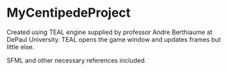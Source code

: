 # MyCentipedeProject

Created using TEAL engine supplied by professor Andre Berthiaume at DePaul University. TEAL opens the game window and updates frames but little else.

SFML and other necessary references included.